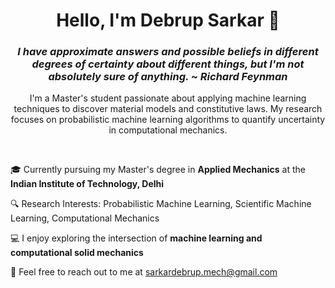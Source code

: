 

# <div align="center"> Hello, I'm Debrup Sarkar 👋

### <div align="center"> *I have approximate answers and possible beliefs in different degrees of certainty about different things, but I'm not absolutely sure of anything. ~ Richard Feynman*

<div align="center"> I'm a Master's student passionate about applying machine learning techniques to discover material models and constitutive laws. My research focuses on probabilistic machine learning algorithms to quantify uncertainty in computational mechanics. </div>

<br> <!-- One line space here -->

🎓 Currently pursuing my Master's degree in **Applied Mechanics** at the **Indian Institute of Technology, Delhi**

🔍 Research Interests: Probabilistic Machine Learning, Scientific Machine Learning, Computational Mechanics

💻 I enjoy exploring the intersection of **machine learning and computational solid mechanics**

📧 Feel free to reach out to me at sarkardebrup.mech@gmail.com

